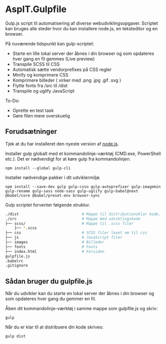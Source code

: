 # AspIT.Gulpfile
Gulp.js script til automatisering af diverse webudviklingsopgaver. Scriptet kan bruges alle steder hvor du kan installere node.js, en teksteditor og en browser.

På nuværende tidspunkt kan gulp-scriptet:
* Starte en lille lokal server der åbnes i din browser og som opdateres hver gang en fil gemmes (Live preview)
* Transpile SCSS til CSS
* Automatisk sætte vendorprefixes på CSS regler 
* Minify og komprimere CSS
* Komprimere billeder ( virker med .png .jpg .gif .svg )
* Flytte fonts fra /src til /dist
* Transpile og uglify JavaScript

To-Do:
* Oprette en test task
* Gøre filen mere overskuelig

## Forudsætninger
Tjek at du har installeret den nyeste version af [node.js](https://nodejs.org/en/).

Installer gulp globalt med et kommandolinje-værktøj (CMD.exe, PowerShell etc.). Det er nødvendigt for at køre gulp fra kommandolinjen.

`npm install --global gulp-cli`

Installer nødvendige pakker i dit udviklermiljø.

`npm install --save-dev gulp gulp-csso gulp-autoprefixer gulp-imagemin gulp-rename gulp-sass node-sass gulp-uglify gulp-babel@next @babel/core @babel/preset-env browser-sync`

Gulp scriptet forventer følgende struktur.
```bash
./dist                            # Mappe til distributionsklar kode.
./src                             # Mappe med udviklingskode
├── scss/                         # Mappe til .scss filer
    ├── *.scss                    
├── css                           # SCSS filer lavet om til css
├── js                            # JavaScript filer
├── images                        # Billeder
├── fonts                         # Fonts
├── index.html                    # Forsiden
gulpfile.js
.babelrc
.gitignore             
```

## Sådan bruger du gulpfile.js
Når du udvikler kan du starte en lokal server der åbnes i din browser og som opdateres hver gang du gemmer en fil.

Åben dit kommandolinje-værktøj i samme mappe som gulpfile.js og skriv:

`gulp`

Når du er klar til at distribuere din kode skrives:

`gulp dist`
